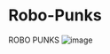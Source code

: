 # Robo-Punks

ROBO PUNKS
![image](https://user-images.githubusercontent.com/40075569/207025955-d9d6ee62-7e74-46a8-a4d7-564996c4fdfa.png)
